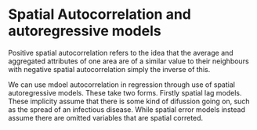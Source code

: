 # Spatial Autocorrelation and autoregressive models


Positive spatial autocorrelation refers to the idea that the average and aggregated attributes of one area are of a similar value to their neighbours with negative spatial autocorrelation simply the inverse of this. 

We can use mdoel autocorrelation in regression through use of spatial autoregressive models. These take two forms. Firstly spatial lag models. These implicity assume that there is some kind of difussion going on, such as the spread of an infectious disease. While spatial error models instead assume there are omitted variables that are spatial correted. 
